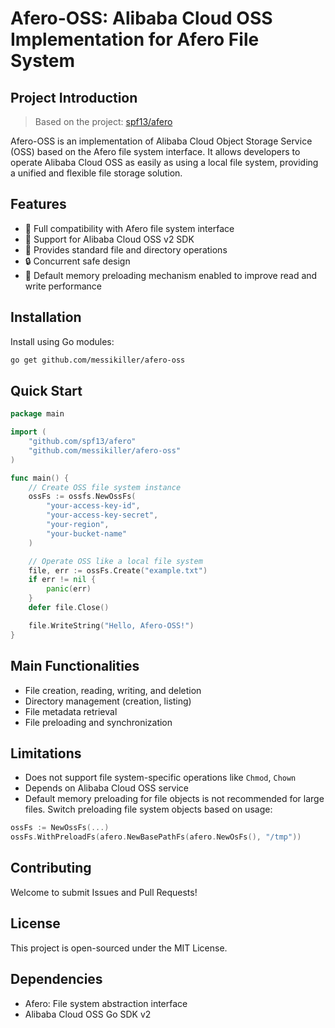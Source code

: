 # Afero-OSS: Alibaba Cloud OSS Implementation for Afero File System

## Project Introduction

> Based on the project: [spf13/afero](https://github.com/spf13/afero)

Afero-OSS is an implementation of Alibaba Cloud Object Storage Service (OSS) based on the Afero file system interface. It allows developers to operate Alibaba Cloud OSS as easily as using a local file system, providing a unified and flexible file storage solution.

## Features

- 🔄 Full compatibility with Afero file system interface
- 🚀 Support for Alibaba Cloud OSS v2 SDK
- 📂 Provides standard file and directory operations
- 🔒 Concurrent safe design
- 💾 Default memory preloading mechanism enabled to improve read and write performance

## Installation

Install using Go modules:

```bash
go get github.com/messikiller/afero-oss
```

## Quick Start

```go
package main

import (
    "github.com/spf13/afero"
    "github.com/messikiller/afero-oss"
)

func main() {
    // Create OSS file system instance
    ossFs := ossfs.NewOssFs(
        "your-access-key-id", 
        "your-access-key-secret", 
        "your-region", 
        "your-bucket-name"
    )

    // Operate OSS like a local file system
    file, err := ossFs.Create("example.txt")
    if err != nil {
        panic(err)
    }
    defer file.Close()

    file.WriteString("Hello, Afero-OSS!")
}
```

## Main Functionalities

- File creation, reading, writing, and deletion
- Directory management (creation, listing)
- File metadata retrieval
- File preloading and synchronization

## Limitations

- Does not support file system-specific operations like `Chmod`, `Chown`
- Depends on Alibaba Cloud OSS service
- Default memory preloading for file objects is not recommended for large files. Switch preloading file system objects based on usage:

```go
ossFs := NewOssFs(...)
ossFs.WithPreloadFs(afero.NewBasePathFs(afero.NewOsFs(), "/tmp"))
```

## Contributing

Welcome to submit Issues and Pull Requests!

## License

This project is open-sourced under the MIT License.

## Dependencies

- Afero: File system abstraction interface
- Alibaba Cloud OSS Go SDK v2